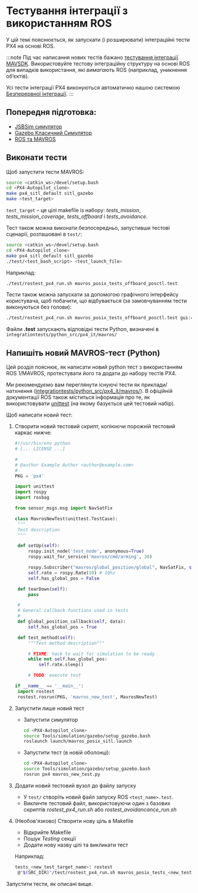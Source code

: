 # Тестування інтеграції з використанням ROS

У цій темі пояснюється, як запускати (і розширювати) інтеграційні тести PX4 на основі ROS.

:::note
Під час написання нових тестів бажано [тестування інтеграції MAVSDK](../test_and_ci/integration_testing_mavsdk.md). Використовуйте тестову інтеграційну структуру на основі ROS для випадків використання, які _вимагають_ ROS (наприклад, уникнення об’єктів).

Усі тести інтеграції PX4 виконуються автоматично нашою системою [Безперервної інтеграції](../test_and_ci/continous_integration.md).
:::

## Попередня підготовка:

- [JSBSim симулятор](../sim_jmavsim/index.md)
- [Gazebo Класичний Симулятор ](../sim_gazebo_classic/index.md)
- [ROS та MAVROS](../simulation/ros_interface.md)

## Виконати тести

Щоб запустити тести MAVROS:

```sh
source <catkin_ws>/devel/setup.bash
cd <PX4-Autopilot_clone>
make px4_sitl_default sitl_gazebo
make <test_target>
```

`test_target` – це цілі makefile із набору: _tests_mission_, _tests_mission_coverage_, _tests_offboard_ і _tests_avoidance_.

Тест також можна виконати безпосередньо, запустивши тестові сценарії, розташовані в `test/`:

```sh
source <catkin_ws>/devel/setup.bash
cd <PX4-Autopilot_clone>
make px4_sitl_default sitl_gazebo
./test/<test_bash_script> <test_launch_file>
```

Наприклад:

```sh
./test/rostest_px4_run.sh mavros_posix_tests_offboard_posctl.test
```

Тести також можна запускати за допомогою графічного інтерфейсу користувача, щоб побачити, що відбувається (за замовчуванням тести виконуються без голови):

```sh
./test/rostest_px4_run.sh mavros_posix_tests_offboard_posctl.test gui:=true headless:=false
```

Файли **.test** запускають відповідні тести Python, визначені в `integrationtests/python_src/px4_it/mavros/`

## Напишіть новий MAVROS-тест (Python)

Цей розділ пояснює, як написати новий python тест з використанням ROS 1/MAVROS, протестувати його та додати до набору тестів PX4.

Ми рекомендуємо вам переглянути існуючі тести як приклади/натхнення ([integrationtests/python_src/px4_it/mavros/](https://github.com/PX4/PX4-Autopilot/tree/main/integrationtests/python_src/px4_it/mavros)). В офіційній документації ROS також міститься інформація про те, як використовувати [unittest](http://wiki.ros.org/unittest) (на якому базується цей тестовий набір).

Щоб написати новий тест:

1. Створити новий тестовий скрипт, копіюючи порожній тестовий каркас нижче:

   ```python
   #!/usr/bin/env python
   # [... LICENSE ...]

   #
   # @author Example Author <author@example.com>
   #
   PKG = 'px4'

   import unittest
   import rospy
   import rosbag

   from sensor_msgs.msg import NavSatFix

   class MavrosNewTest(unittest.TestCase):
    """
    Test description
    """

    def setUp(self):
        rospy.init_node('test_node', anonymous=True)
        rospy.wait_for_service('mavros/cmd/arming', 30)

        rospy.Subscriber("mavros/global_position/global", NavSatFix, self.global_position_callback)
        self.rate = rospy.Rate(10) # 10hz
        self.has_global_pos = False

    def tearDown(self):
        pass

    #
    # General callback functions used in tests
    #
    def global_position_callback(self, data):
        self.has_global_pos = True

    def test_method(self):
        """Test method description"""

        # FIXME: hack to wait for simulation to be ready
        while not self.has_global_pos:
            self.rate.sleep()

        # TODO: execute test

   if __name__ == '__main__':
    import rostest
    rostest.rosrun(PKG, 'mavros_new_test', MavrosNewTest)
   ```

1. Запустити лише новий тест

   - Запустити симулятор

     ```sh
     cd <PX4-Autopilot_clone>
     source Tools/simulation/gazebo/setup_gazebo.bash
     roslaunch launch/mavros_posix_sitl.launch
     ```

   - Запустити тест (в новій оболонці):

     ```sh
     cd <PX4-Autopilot_clone>
     source Tools/simulation/gazebo/setup_gazebo.bash
     rosrun px4 mavros_new_test.py
     ```

1. Додати новий тестовий вузол до файлу запуску

   - У `test/` створіть новий файл запуску ROS `<test_name>.test`.
   - Викличте тестовий файл, використовуючи один з базових скриптів _rostest_px4_run.sh_ або _rostest_avoidancance_run.sh_

1. (Необов'язково) Створити нову ціль в Makefile

   - Відкрийте Makefile
   - Пошук _Testing_ секції
   - Додати нову назву цілі та викликати тест

   Наприклад:

   ```sh
   tests_<new_test_target_name>: rostest
    @"$(SRC_DIR)"/test/rostest_px4_run.sh mavros_posix_tests_<new_test>.test
   ```

Запустити тести, як описані вище.
